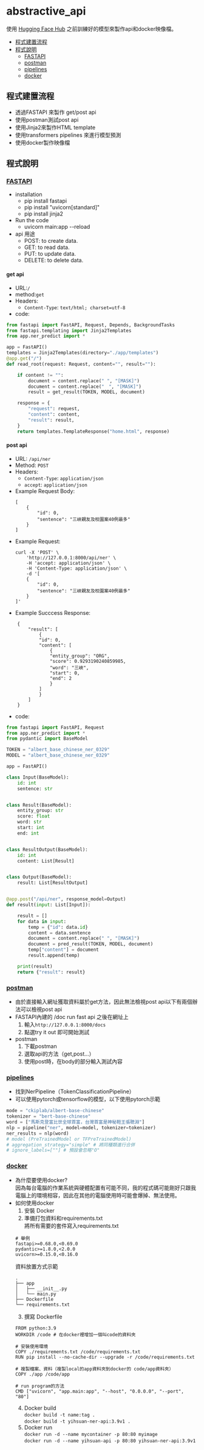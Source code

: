 # abstractive_api

使用 [Hugging Face Hub](https://huggingface.co/models) 之前訓練好的模型來製作api和docker映像檔。

- [程式建置流程](#程式建置流程)
- [程式說明](#程式說明)
   - [FASTAPI](#FASTAPI)
   - [postman](#postman)
   - [pipelines](#pipelines)
   - [docker](#docker)

## 程式建置流程
- 透過FASTAPI 來製作 get/post api
- 使用postman測試post api
- 使用Jinja2來製作HTML template
- 使用transformers pipelines 來進行模型預測
- 使用docker製作映像檔

## 程式說明

### [FASTAPI](https://fastapi.tiangolo.com/)
- installation
    - pip install fastapi
    - pip install "uvicorn[standard]"
    - pip install jinja2
- Run the code
    - uvicorn main:app --reload
- api 用途
    - POST: to create data.
    - GET: to read data.
    - PUT: to update data.
    - DELETE: to delete data.

#### get api
- URL:`/`
- method:`get`
- Headers:
    - `Content-Type`: `text/html; charset=utf-8`
- code:
```python
from fastapi import FastAPI, Request, Depends, BackgroundTasks
from fastapi.templating import Jinja2Templates
from app.ner_predict import *

app = FastAPI()
templates = Jinja2Templates(directory="./app/templates")
@app.get("/")
def read_root(request: Request, content="", result=""):

    if content != "":
        document = content.replace(" ", "[MASK]")
        document = content.replace("　", "[MASK]")
        result = get_result(TOKEN, MODEL, document)

    response = {
        "request": request,
        "content": content,
        "result": result,
    }
    return templates.TemplateResponse("home.html", response)
```

#### post api
- URL: `/api/ner`
- Method: `POST`
- Headers:
    - `Content-Type`: `application/json`
    - `accept`: `application/json`
- Example Request Body:
    ```
    [
        {
            "id": 0,
            "sentence": "三峽親友及校園案40例最多"
        }
    ]
    ```
- Example Request:
    ```
    curl -X 'POST' \
        'http://127.0.0.1:8000/api/ner' \
        -H 'accept: application/json' \
        -H 'Content-Type: application/json' \
        -d '[
        {
            "id": 0,
            "sentence": "三峽親友及校園案40例最多"
        }
    ]'
    ```
- Example Succcess Response:
```
    {
        "result": [
            {
            "id": 0,
            "content": [
                {
                "entity_group": "ORG",
                "score": 0.9293190240859985,
                "word": "三峽",
                "start": 0,
                "end": 2
                }
            ]
            }
        ]
    }
```
- code:
```python
from fastapi import FastAPI, Request
from app.ner_predict import *
from pydantic import BaseModel

TOKEN = "albert_base_chinese_ner_0329"
MODEL = "albert_base_chinese_ner_0329"

app = FastAPI()

class Input(BaseModel):
    id: int
    sentence: str


class Result(BaseModel):
    entity_group: str
    score: float
    word: str
    start: int
    end: int


class ResultOutput(BaseModel):
    id: int
    content: List[Result]


class Output(BaseModel):
    result: List[ResultOutput]


@app.post("/api/ner", response_model=Output)
def result(input: List[Input]):

    result = []
    for data in input:
        temp = {"id": data.id}
        content = data.sentence
        document = content.replace(" ", "[MASK]")
        document = pred_result(TOKEN, MODEL, document)
        temp["content"] = document
        result.append(temp)

    print(result)
    return {"result": result}
```

### [postman](https://www.postman.com/)
- 由於直接輸入網址獲取資料屬於get方法，因此無法檢視post api以下有兩個辦法可以檢視post api
- FASTAPI內建的 /doc
run fast api 之後在網址上
    1. 輸入`http://127.0.0.1:8000/docs`
    2. 點選try it out 即可開始測試
- postman
    1. 下載postman
    2. 選取api的方法（get,post...）
    3. 使用post時，在body的部分輸入測試內容

### [pipelines](https://huggingface.co/docs/transformers/main_classes/pipelines)
- 找到NerPipeline（TokenClassificationPipeline）
- 可以使用pytorch或tensorflow的模型，以下使用pytorch示範
```python
mode = "ckiplab/albert-base-chinese"
tokenizer = "bert-base-chinese"
word = ["馬斯克登富比世全球首富，台灣首富是神秘鞋王張聰淵"]
nlp = pipeline("ner", model=model, tokenizer=tokenizer)
ner_results = nlp(word)
# model (PreTrainedModel or TFPreTrainedModel) 
# aggregation_strategy="simple" # 將同種類進行合併
# ignore_labels=[""] # 預設會忽略"O"
```

### [docker](https://www.docker.com/)
- 為什麼要使用docker?<br>
因為每台電腦的作業系統與硬體配置有可能不同，我的程式碼可能剛好只跟我電腦上的環境相容，因此在其他的電腦使用時可能會爆掉、無法使用。
- 如何使用docker
    1. 安裝 Docker
    2. 準備打包資料和requirements.txt<br>
    將所有需要的套件寫入requirements.txt
    ```
    # 舉例
    fastapi>=0.68.0,<0.69.0
    pydantic>=1.8.0,<2.0.0
    uvicorn>=0.15.0,<0.16.0
    ```
    資料放置方式示範
    ```
    .
    ├── app
    │   ├── __init__.py
    │   └── main.py
    ├── Dockerfile
    └── requirements.txt

    ```
    3. 撰寫 Dockerfile
    ```
    FROM python:3.9
    WORKDIR /code # 在docker裡增加一個叫code的資料夾
    
    # 安裝使用環境
    COPY ./requirements.txt /code/requirements.txt
    RUN pip install --no-cache-dir --upgrade -r /code/requirements.txt

    # 複製檔案、資料（複製local的app資料夾到docker的 code/app資料夾）
    COPY ./app /code/app
    
    # run program的方法
    CMD ["uvicorn", "app.main:app", "--host", "0.0.0.0", "--port", "80"]

    ```
    4. Docker build<br>
    `docker build -t name:tag .`<br>
    `docker build -t yihsuan-ner-api:3.9v1 .`
    5. Docker run<br>
    `docker run -d --name mycontainer -p 80:80 myimage`<br>
    `docker run -d --name yihsuan-api -p 80:80 yihsuan-ner-api:3.9v1`